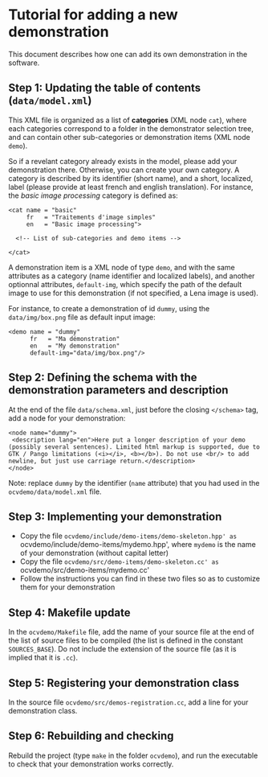 # Tutorial for adding a new demonstration

This document describes how one can add its own demonstration in the software. 

## Step 1: Updating the table of contents (`data/model.xml`)

This XML file is organized as a list of **categories** (XML node `cat`), where each categories correspond to a folder in the demonstrator selection tree, and can contain other sub-categories or demonstration items (XML node `demo`).

So if a revelant category already exists in the model, please add your demonstration there. Otherwise, you can create your own category. A category is described by its identifier (short name), and a short, localized, label (please provide at least french and english translation). For instance, the *basic image processing* category is defined as:

```
<cat name = "basic"
     fr   = "Traitements d'image simples"
     en   = "Basic image processing">

  <!-- List of sub-categories and demo items -->

</cat>
```

A demonstration item is a XML node of type `demo`, and with the same attributes as a category (name identifier and localized labels), and another optionnal attributes, `default-img`, which specify the path of the default image to use for this demonstration (if not specified, a Lena image is used). 

For instance, to create a demonstration of id `dummy`, using the `data/img/box.png` file as default input image:

```
<demo name = "dummy" 
      fr   = "Ma démonstration" 
      en   = "My demonstration"
      default-img="data/img/box.png"/>
```
  
## Step 2: Defining the schema with the demonstration parameters and description 
At the end of the file `data/schema.xml`, just before the closing `</schema>` tag, add a node for your demonstration:

```
<node name="dummy">
 <description lang="en">Here put a longer description of your demo (possibly several sentences). Limited html markup is supported, due to GTK / Pango limitations (<i></i>, <b></b>). Do not use <br/> to add newline, but just use carriage return.</description>
</node>
```

Note: replace `dummy` by the identifier (`name` attribute) that you had used in the `ocvdemo/data/model.xml` file.

## Step 3: Implementing your demonstration

- Copy the file `ocvdemo/include/demo-items/demo-skeleton.hpp' as `ocvdemo/include/demo-items/mydemo.hpp', where `mydemo` is the name of your demonstration (without capital letter)
- Copy the file `ocvdemo/src/demo-items/demo-skeleton.cc' as `ocvdemo/src/demo-items/mydemo.cc'
- Follow the instructions you can find in these two files so as to customize them for your demonstration

## Step 4: Makefile update
In the `ocvdemo/Makefile` file, add the name of your source file at the end of the list of source files to be compiled (the list is defined in the constant `SOURCES_BASE`). Do not include the extension of the source file (as it is implied that it is `.cc`).

## Step 5: Registering your demonstration class
In the source file `ocvdemo/src/demos-registration.cc`, add a line for your demonstration class.

## Step 6: Rebuilding and checking
Rebuild the project (type `make` in the folder `ocvdemo`), and run the executable to check that your demonstration works correctly.

